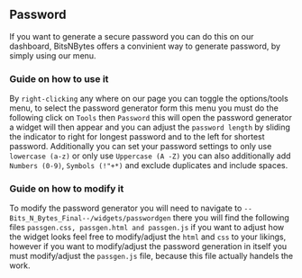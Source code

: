 ## Password
If you want to generate a secure password you can do this on our dashboard, BitsNBytes offers a convinient way to generate password, by simply using our menu.

### Guide on how to use it
By `right-clicking` any where on our page you can toggle the options/tools menu, to select the password generator form this menu you must do the following click on `Tools` then `Password` this will open the password generator a widget will then appear and you can adjust the `password length` by sliding the indicator to right for longest password and to the left for shortest password. Additionally you can set your password settings to only use `lowercase (a-z)` or only use `Uppercase (A -Z)` you can also additionally add `Numbers (0-9)`, `Symbols (!"+*)` and exclude duplicates and include spaces.

### Guide on how to modify it
To modify the password generator you will need to navigate to `--Bits_N_Bytes_Final--/widgets/passwordgen` there you will find the following files `passgen.css, passgen.html and passgen.js` if you want to adjust how the widget looks feel free to modify/adjust the `html` and `css` to your likings, however if you want to modify/adjust the password generation in itself you must modify/adjust the `passgen.js` file, because this file actually handels the work.

